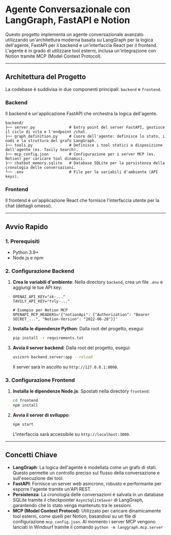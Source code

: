 # Agente Conversazionale con LangGraph, FastAPI e Notion

Questo progetto implementa un agente conversazionale avanzato utilizzando un'architettura moderna basata su LangGraph per la logica dell'agente, FastAPI per il backend e un'interfaccia React per il frontend. L'agente è in grado di utilizzare tool esterni, inclusa un'integrazione con Notion tramite MCP (Model Context Protocol).

---

## Architettura del Progetto

La codebase è suddivisa in due componenti principali: `backend` e `frontend`.

### Backend

Il backend è un'applicazione FastAPI che orchestra la logica dell'agente.

```
backend/
├── server.py               # Entry point del server FastAPI, gestisce il ciclo di vita e l'endpoint /chat.
├── graph_definition.py     # Cuore dell'agente: definisce lo stato, i nodi e la struttura del grafo LangGraph.
├── tools.py                # Definisce i tool statici a disposizione dell'agente (es. Tavily Search).
├── mcp_config.json         # Configurazione per i server MCP (es. Notion) per caricare tool dinamici.
├── chatbot_memory.sqlite   # Database SQLite per la persistenza della cronologia delle conversazioni.
└── .env                    # File per le variabili d'ambiente (API keys).
```

### Frontend

Il frontend è un'applicazione React che fornisce l'interfaccia utente per la chat (dettagli omessi).

---

## Avvio Rapido

### 1. Prerequisiti

- Python 3.9+
- Node.js e npm

### 2. Configurazione Backend

1.  **Crea le variabili d'ambiente**: Nella directory `backend`, crea un file `.env` e aggiungi le tue API key:
    ```
    OPENAI_API_KEY="sk-..."
    TAVILY_API_KEY="tvly-..."
    
    # Esempio per Notion MCP
    OPENAPI_MCP_HEADERS='{"notionApi": {"Authorization": "Bearer SECRET_...", "Notion-Version": "2022-06-28"}}'
    ```

2.  **Installa le dipendenze Python**: Dalla root del progetto, esegui:
    ```bash
    pip install -r requirements.txt
    ```

3.  **Avvia il server backend**: Dalla root del progetto, esegui:
    ```bash
    uvicorn backend.server:app --reload
    ```
    Il server sarà in ascolto su `http://127.0.0.1:8000`.

### 3. Configurazione Frontend

1.  **Installa le dipendenze Node.js**: Spostati nella directory `frontend`:
    ```bash
    cd frontend
    npm install
    ```

2.  **Avvia il server di sviluppo**: 
    ```bash
    npm start
    ```
    L'interfaccia sarà accessibile su `http://localhost:3000`.

---

## Concetti Chiave

- **LangGraph**: La logica dell'agente è modellata come un grafo di stati. Questo permette un controllo preciso sul flusso della conversazione e sull'esecuzione dei tool.
- **FastAPI**: Fornisce un server web asincrono, robusto e performante per esporre l'agente tramite un'API REST.
- **Persistenza**: La cronologia delle conversazioni è salvata in un database SQLite tramite il checkpointer `AsyncSqliteSaver` di LangGraph, garantendo che lo stato venga mantenuto tra le sessioni.
- **MCP (Model Context Protocol)**: Utilizzato per caricare dinamicamente tool esterni, come quelli per Notion, basandosi su un file di configurazione `mcp_config.json`. Al momento i server MCP vengono lanciati in Windsurf tramite il comando `python -m langgraph.mcp.server`
